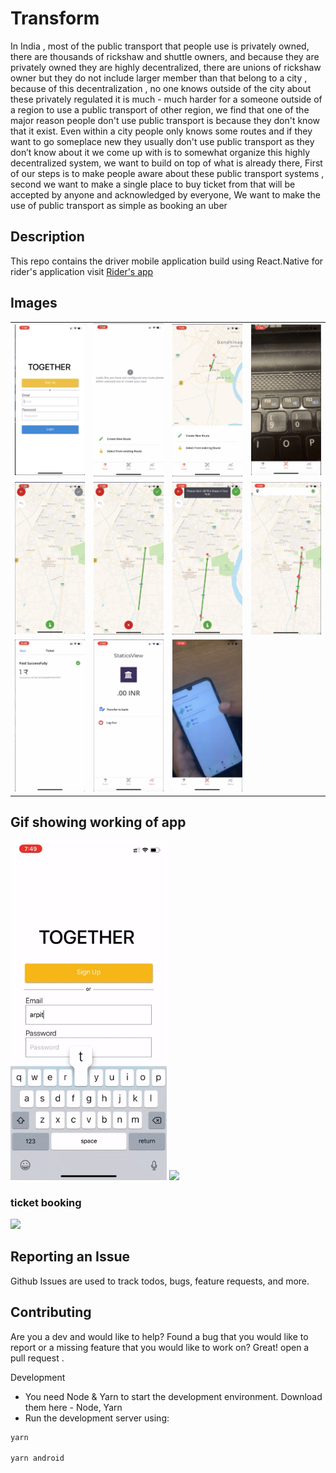 # Transform
In India , most of the public transport that people use is privately owned, there are thousands of rickshaw and shuttle owners, and because they are privately owned they are highly decentralized, there are unions of rickshaw owner but they do not include larger member than that belong to a city , because of this decentralization , no one knows outside of the city about these privately regulated it is much - much harder for a someone outside of a region to use a public transport of other region, we find that one of the major reason people don't use public transport is because they don't know that it exist. Even within a city people only knows some routes and if they want to go someplace new they usually don't use public transport as they don’t know about it
we come up with is to somewhat organize this highly decentralized system, we want to build on top of what is already there, First of our steps is to make people aware about these public transport systems , second we want to make a  single place to buy ticket from that will be accepted by anyone and acknowledged by everyone, We want to make the use of public transport as simple as booking an uber

## Description
This repo contains the driver mobile application build using React.Native for rider's application visit [Rider's app](https://github.com/pranavpandey1998official/transformDrive)

## Images
<table> 
  <tr>
    <td><img src="readme/images/login.png" width="250"/></td>
    <td><img src="readme/images/homePage.png" width="250"/></td>
    <td><img src="readme/images/homePageWithRoute.png" width="250"/></td>
    <td><img src="readme/images/scanner.png" width="250"/></td>
  </tr>
  <tr>
    <td><img src="readme/images/routeMaking1.png" width="250"/></td>
    <td><img src="readme/images/routeMaking2.png" width="250"/></td>
    <td><img src="readme/images/routeMaking3.png" width="250"/></td>
    <td><img src="readme/images/routeMaking4.png" width="250"/></td>
  </tr>
  <tr>
    <td><img src="readme/images/paymentRecived.png" width="250"/></td>
	<td><img src="readme/images/bankBalance.png" width="250"/></td>
	<td><img src="readme/images/scanningTicket.png" width="250"/></td>
  </tr>
</table>  

## Gif showing working of app
<tr>
    <td><img src="readme/part1.gif" width="250"/></td>
    <td><img src="readme/part2.gif" width="250"/></td>
</tr>

### ticket booking
<img src="readme/ticketBooking.gif" width="350"/></td>

## Reporting an Issue
Github Issues are used to track todos, bugs, feature requests, and more.

## Contributing
Are you a dev and would like to help? Found a bug that you would like to report or a missing feature that you would like to work on? Great! open a pull request .

Development
- You need Node & Yarn to start the development environment. Download them here - Node, Yarn
- Run the development server using:

```bash
yarn

yarn android
```

